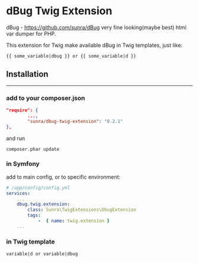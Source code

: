 # dBug Twig Extension

dBug - https://github.com/sunra/dBug very fine looking(maybe best) html var dumper for PHP.

This extension for Twig make available dBug in Twig templates, 
just like:

``` twig
{{ some_variable|dbug }} or {{ some_variable|d }}
```


## Installation
-----
### add to your composer.json


```json
"require": {
        ...,
        "sunra/dbug-twig-extension": "0.2.1"
},

```

and run 
```
composer.phar update
```

### in Symfony

add to main config, or to specific environment:


``` yaml
# /app/config/config.yml
services:
    ...
    dbug.twig.extension:
        class: Sunra\TwigExtensions\DbugExtension
        tags:
            -  { name: twig.extension }			
    ...        
```


### in Twig template

```twig
variable|d or variable|dbug
```


